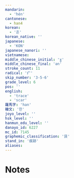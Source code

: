 ```yaml
---
mandarin:
  - 'hén'
cantonese:
  - han4
korean:
  - '흔'
korean_native: ''
japanese:
  - 'KON'
japanese_nanori: ''
vietnamese:
middle_chinese_initial: 'ɣ'
middle_chinese_final: 'ən'
stroke_count: 11
radical: '疒'
skip_number: '3-5-6'
grade_level: 6
pos: ''
english:
  - 'trace'
  - 'scar'
羅馬字: 'han'
韓文: '한'
joyo_level: ''
hsk_level: ''
hanmun_edu_level: ''
danayo_id: 6227
mc_id: 7145
graphemic_classification: '艮'
stand_in: '痕跡'
aliases:
---
```


# Notes
